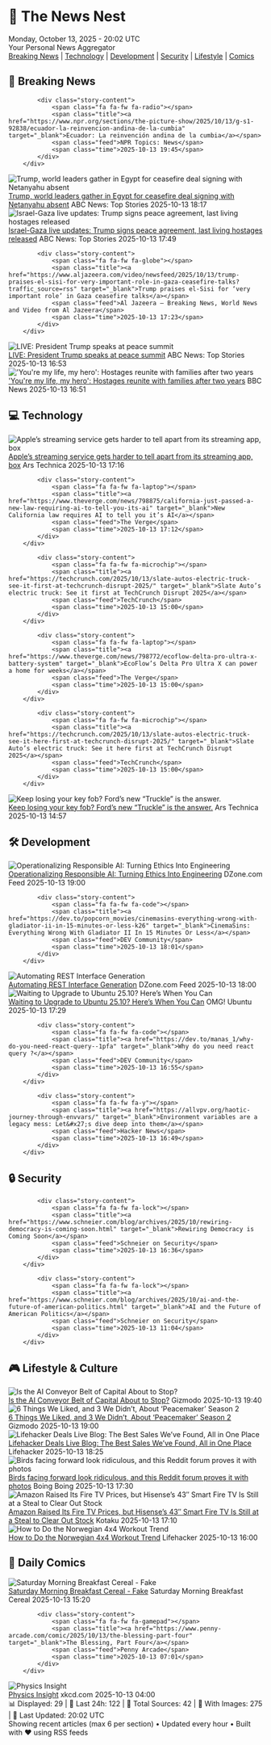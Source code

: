 <!-- Processing 54 RSS feeds at 2025-10-13 20:01:50 UTC -->
<!-- Processing: Saturday Morning Breakfast Cereal -->
<!-- Processing: Penny Arcade -->
<!-- Processing: Poorly Drawn Lines -->
<!-- Processing: Questionable Content -->
<!-- Processing: Dinosaur Comics -->
<!-- Processing: BBC Breaking News -->
<!-- Processing: NPR News -->
<!-- Processing: CBC News -->
<!-- Error processing https://rss.cbc.ca/lineup/topstories.xml: The read operation timed out -->
<!-- Processing: Reuters World News -->
<!-- Processing: ABC News Breaking -->
<!-- Processing: Guardian World News -->
<!-- Processing: Sky News World -->
<!-- Processing: TechCrunch -->
<!-- Processing: WIRED -->
<!-- Processing: OMG! Ubuntu -->
<!-- Processing: Linux.com -->
<!-- Processing: Ubuntu Blog -->
<!-- Processing: GitLab Blog -->
<!-- Processing: InfoQ -->
<!-- Processing: DZone -->
<!-- Processing: Martin Fowler -->
<!-- Processing: The Pragmatic Engineer -->
<!-- Processing: Gizmodo -->
<!-- Processing: Kotaku -->
<!-- Processing: Krebs on Security -->
<!-- Processing: Schneier on Security -->
<!-- Generated 5 new posts out of 26 feeds processed -->
<div class="newspaper-header">
    <h1 class="newspaper-title">📰 The News Nest</h1>
    <div class="newspaper-date">Monday, October 13, 2025 - 20:02 UTC</div>
    <div class="newspaper-subtitle">Your Personal News Aggregator</div>
</div>

<div class="newspaper-nav">
    <a href="#breaking">Breaking News</a> |
    <a href="#tech">Technology</a> |
    <a href="#dev">Development</a> |
    <a href="#security">Security</a> |
    <a href="#lifestyle">Lifestyle</a> |
    <a href="#webcomics">Comics</a>
</div>

<div class="news-section breaking-news" id="breaking">
<h2 class="section-header">🚨 Breaking News</h2>
<div class="stories-container">
<div class="story">
            
            <div class="story-content">
                <span class="fa fa-fw fa-radio"></span>
                <span class="title"><a href="https://www.npr.org/sections/the-picture-show/2025/10/13/g-s1-92838/ecuador-la-reinvencion-andina-de-la-cumbia" target="_blank">Ecuador: La reinvención andina de la cumbia</a></span>
                <span class="feed">NPR Topics: News</span>
                <span class="time">2025-10-13 19:45</span>
            </div>
        </div>
<div class="story">
            <img src="https://s.abcnews.com/images/International/donald-trump-41-epa-gmh-251013_1760372818479_hpMain_4x3t_384.jpg" alt="Trump, world leaders gather in Egypt for ceasefire deal signing with Netanyahu absent" class="story-image" loading="lazy" onerror="this.style.display='none'">
            <div class="story-content">
                <span class="fa fa-fw fa-tv"></span>
                <span class="title"><a href="https://abcnews.go.com/International/trump-world-leaders-gather-egypt-ceasefire-deal-signing/story?id=126477199" target="_blank">Trump, world leaders gather in Egypt for ceasefire deal signing with Netanyahu absent</a></span>
                <span class="feed">ABC News: Top Stories</span>
                <span class="time">2025-10-13 18:17</span>
            </div>
        </div>
<div class="story">
            <img src="https://s.abcnews.com/images/International/hostages-3-rt-gmh-251013_1760348721239_hpMain_4x3t_384.jpg" alt="Israel-Gaza live updates: Trump signs peace agreement, last living hostages released" class="story-image" loading="lazy" onerror="this.style.display='none'">
            <div class="story-content">
                <span class="fa fa-fw fa-tv"></span>
                <span class="title"><a href="https://abcnews.go.com/International/live-updates/israel-gaza-live-updates/?id=126446763" target="_blank">Israel-Gaza live updates: Trump signs peace agreement, last living hostages released</a></span>
                <span class="feed">ABC News: Top Stories</span>
                <span class="time">2025-10-13 17:49</span>
            </div>
        </div>
<div class="story">
            
            <div class="story-content">
                <span class="fa fa-fw fa-globe"></span>
                <span class="title"><a href="https://www.aljazeera.com/video/newsfeed/2025/10/13/trump-praises-el-sisi-for-very-important-role-in-gaza-ceasefire-talks?traffic_source=rss" target="_blank">Trump praises el-Sisi for ‘very important role’ in Gaza ceasefire talks</a></span>
                <span class="feed">Al Jazeera – Breaking News, World News and Video from Al Jazeera</span>
                <span class="time">2025-10-13 17:23</span>
            </div>
        </div>
<div class="story">
            <img src="https://s.abcnews.com/images/US/abcnewsl-abc-ml-250107_1736267930625_hpMain_4x3t_384.jpg" alt="LIVE:  President Trump speaks at peace summit" class="story-image" loading="lazy" onerror="this.style.display='none'">
            <div class="story-content">
                <span class="fa fa-fw fa-tv"></span>
                <span class="title"><a href="https://abcnews.go.com/Live/video/abcnews-live-41463246" target="_blank">LIVE:  President Trump speaks at peace summit</a></span>
                <span class="feed">ABC News: Top Stories</span>
                <span class="time">2025-10-13 16:53</span>
            </div>
        </div>
<div class="story">
            <img src="https://ichef.bbci.co.uk/ace/standard/240/cpsprodpb/c103/live/fd00aa00-a84e-11f0-92db-77261a15b9d2.jpg" alt="&#x27;You&#x27;re my life, my hero&#x27;: Hostages reunite with families after two years" class="story-image" loading="lazy" onerror="this.style.display='none'">
            <div class="story-content">
                <span class="fa fa-fw fa-earth-americas"></span>
                <span class="title"><a href="https://www.bbc.com/news/articles/cyv8p8m4qg6o?at_medium=RSS&at_campaign=rss" target="_blank">&#x27;You&#x27;re my life, my hero&#x27;: Hostages reunite with families after two years</a></span>
                <span class="feed">BBC News</span>
                <span class="time">2025-10-13 16:51</span>
            </div>
        </div>
</div>
</div>
<div class="news-section tech-news" id="tech">
<h2 class="section-header">💻 Technology</h2>
<div class="stories-container">
<div class="story">
            <img src="https://cdn.arstechnica.net/wp-content/uploads/2024/12/sever2-500x500.jpg" alt="Apple’s streaming service gets harder to tell apart from its streaming app, box" class="story-image" loading="lazy" onerror="this.style.display='none'">
            <div class="story-content">
                <span class="fa fa-fw fa-cog"></span>
                <span class="title"><a href="https://arstechnica.com/apple/2025/10/apple-tv-streaming-service-is-renamed-to-just-apple-tv/" target="_blank">Apple’s streaming service gets harder to tell apart from its streaming app, box</a></span>
                <span class="feed">Ars Technica</span>
                <span class="time">2025-10-13 17:16</span>
            </div>
        </div>
<div class="story">
            
            <div class="story-content">
                <span class="fa fa-fw fa-laptop"></span>
                <span class="title"><a href="https://www.theverge.com/news/798875/california-just-passed-a-new-law-requiring-ai-to-tell-you-its-ai" target="_blank">New California law requires AI to tell you it’s AI</a></span>
                <span class="feed">The Verge</span>
                <span class="time">2025-10-13 17:12</span>
            </div>
        </div>
<div class="story">
            
            <div class="story-content">
                <span class="fa fa-fw fa-microchip"></span>
                <span class="title"><a href="https://techcrunch.com/2025/10/13/slate-autos-electric-truck-see-it-first-at-techcrunch-disrupt-2025/" target="_blank">Slate Auto’s electric truck: See it first at TechCrunch Disrupt 2025</a></span>
                <span class="feed">TechCrunch</span>
                <span class="time">2025-10-13 15:00</span>
            </div>
        </div>
<div class="story">
            
            <div class="story-content">
                <span class="fa fa-fw fa-laptop"></span>
                <span class="title"><a href="https://www.theverge.com/news/798772/ecoflow-delta-pro-ultra-x-battery-system" target="_blank">EcoFlow’s Delta Pro Ultra X can power a home for weeks</a></span>
                <span class="feed">The Verge</span>
                <span class="time">2025-10-13 15:00</span>
            </div>
        </div>
<div class="story">
            
            <div class="story-content">
                <span class="fa fa-fw fa-microchip"></span>
                <span class="title"><a href="https://techcrunch.com/2025/10/13/slate-autos-electric-truck-see-it-here-first-at-techcrunch-disrupt-2025/" target="_blank">Slate Auto’s electric truck: See it here first at TechCrunch Disrupt 2025</a></span>
                <span class="feed">TechCrunch</span>
                <span class="time">2025-10-13 15:00</span>
            </div>
        </div>
<div class="story">
            <img src="https://cdn.arstechnica.net/wp-content/uploads/2025/10/Truckle_7-500x500.jpg" alt="Keep losing your key fob? Ford’s new “Truckle” is the answer." class="story-image" loading="lazy" onerror="this.style.display='none'">
            <div class="story-content">
                <span class="fa fa-fw fa-cog"></span>
                <span class="title"><a href="https://arstechnica.com/cars/2025/10/keep-losing-your-key-fob-fords-new-truckle-is-the-answer/" target="_blank">Keep losing your key fob? Ford’s new “Truckle” is the answer.</a></span>
                <span class="feed">Ars Technica</span>
                <span class="time">2025-10-13 14:57</span>
            </div>
        </div>
</div>
</div>
<div class="news-section dev-news" id="dev">
<h2 class="section-header">🛠️ Development</h2>
<div class="stories-container">
<div class="story">
            <img src="https://dz2cdn1.dzone.com/thumbnail?fid=18696460&w=600" alt="Operationalizing Responsible AI: Turning Ethics Into Engineering" class="story-image" loading="lazy" onerror="this.style.display='none'">
            <div class="story-content">
                <span class="fa fa-fw fa-newspaper"></span>
                <span class="title"><a href="https://dzone.com/articles/responsible-ai-operationalization-ethics-to-engineering" target="_blank">Operationalizing Responsible AI: Turning Ethics Into Engineering</a></span>
                <span class="feed">DZone.com Feed</span>
                <span class="time">2025-10-13 19:00</span>
            </div>
        </div>
<div class="story">
            
            <div class="story-content">
                <span class="fa fa-fw fa-code"></span>
                <span class="title"><a href="https://dev.to/popcorn_movies/cinemasins-everything-wrong-with-gladiator-ii-in-15-minutes-or-less-k26" target="_blank">CinemaSins: Everything Wrong With Gladiator II In 15 Minutes Or Less</a></span>
                <span class="feed">DEV Community</span>
                <span class="time">2025-10-13 18:01</span>
            </div>
        </div>
<div class="story">
            <img src="https://dz2cdn1.dzone.com/thumbnail?fid=18695725&w=600" alt="Automating REST Interface Generation" class="story-image" loading="lazy" onerror="this.style.display='none'">
            <div class="story-content">
                <span class="fa fa-fw fa-newspaper"></span>
                <span class="title"><a href="https://dzone.com/articles/automating-rest-interface-generation" target="_blank">Automating REST Interface Generation</a></span>
                <span class="feed">DZone.com Feed</span>
                <span class="time">2025-10-13 18:00</span>
            </div>
        </div>
<div class="story">
            <img src="https://i0.wp.com/www.omgubuntu.co.uk/wp-content/uploads/2025/10/ubuntu-2510-upgrade.jpg?resize=406%2C232&amp;ssl=1" alt="Waiting to Upgrade to Ubuntu 25.10? Here’s When You Can" class="story-image" loading="lazy" onerror="this.style.display='none'">
            <div class="story-content">
                <span class="fa fa-fw fa-ubuntu"></span>
                <span class="title"><a href="https://www.omgubuntu.co.uk/2025/10/upgrade-to-ubuntu-25-10-delay" target="_blank">Waiting to Upgrade to Ubuntu 25.10? Here’s When You Can</a></span>
                <span class="feed">OMG! Ubuntu</span>
                <span class="time">2025-10-13 17:29</span>
            </div>
        </div>
<div class="story">
            
            <div class="story-content">
                <span class="fa fa-fw fa-code"></span>
                <span class="title"><a href="https://dev.to/manas_1/why-do-you-need-react-query--1pfa" target="_blank">Why do you need react query ?</a></span>
                <span class="feed">DEV Community</span>
                <span class="time">2025-10-13 16:55</span>
            </div>
        </div>
<div class="story">
            
            <div class="story-content">
                <span class="fa fa-fw fa-y"></span>
                <span class="title"><a href="https://allvpv.org/haotic-journey-through-envvars/" target="_blank">Environment variables are a legacy mess: Let&#x27;s dive deep into them</a></span>
                <span class="feed">Hacker News</span>
                <span class="time">2025-10-13 16:49</span>
            </div>
        </div>
</div>
</div>
<div class="news-section security-news" id="security">
<h2 class="section-header">🔒 Security</h2>
<div class="stories-container">
<div class="story">
            
            <div class="story-content">
                <span class="fa fa-fw fa-lock"></span>
                <span class="title"><a href="https://www.schneier.com/blog/archives/2025/10/rewiring-democracy-is-coming-soon.html" target="_blank">Rewiring Democracy is Coming Soon</a></span>
                <span class="feed">Schneier on Security</span>
                <span class="time">2025-10-13 16:36</span>
            </div>
        </div>
<div class="story">
            
            <div class="story-content">
                <span class="fa fa-fw fa-lock"></span>
                <span class="title"><a href="https://www.schneier.com/blog/archives/2025/10/ai-and-the-future-of-american-politics.html" target="_blank">AI and the Future of American Politics</a></span>
                <span class="feed">Schneier on Security</span>
                <span class="time">2025-10-13 11:04</span>
            </div>
        </div>
</div>
</div>
<div class="news-section lifestyle-news" id="lifestyle">
<h2 class="section-header">🎮 Lifestyle & Culture</h2>
<div class="stories-container">
<div class="story">
            <img src="https://gizmodo.com/app/uploads/2025/10/openAI_oracle_stargate-1280x853.jpg" alt="Is the AI Conveyor Belt of Capital About to Stop?" class="story-image" loading="lazy" onerror="this.style.display='none'">
            <div class="story-content">
                <span class="fa fa-fw fa-computer"></span>
                <span class="title"><a href="https://gizmodo.com/is-the-ai-conveyor-belt-of-capital-about-to-stop-2000671017" target="_blank">Is the AI Conveyor Belt of Capital About to Stop?</a></span>
                <span class="feed">Gizmodo</span>
                <span class="time">2025-10-13 19:40</span>
            </div>
        </div>
<div class="story">
            <img src="https://gizmodo.com/app/uploads/2025/10/Peacemaker-DC-Studios-John-Cena-io9-2025-review-1280x853.jpg" alt="6 Things We Liked, and 3 We Didn’t, About ‘Peacemaker’ Season 2" class="story-image" loading="lazy" onerror="this.style.display='none'">
            <div class="story-content">
                <span class="fa fa-fw fa-computer"></span>
                <span class="title"><a href="https://gizmodo.com/6-things-we-liked-and-3-we-didnt-about-peacemaker-season-2-2000671003" target="_blank">6 Things We Liked, and 3 We Didn’t, About ‘Peacemaker’ Season 2</a></span>
                <span class="feed">Gizmodo</span>
                <span class="time">2025-10-13 19:00</span>
            </div>
        </div>
<div class="story">
            <img src="https://lifehacker.com/imagery/articles/01K6182WX6ZDMX6P1Y4STAJQJ2/hero-image.jpg" alt="Lifehacker Deals Live Blog: The Best Sales We’ve Found, All in One Place" class="story-image" loading="lazy" onerror="this.style.display='none'">
            <div class="story-content">
                <span class="fa fa-fw fa-life-ring"></span>
                <span class="title"><a href="https://lifehacker.com/money/best-deals-live-blog?utm_medium=RSS" target="_blank">Lifehacker Deals Live Blog: The Best Sales We’ve Found, All in One Place</a></span>
                <span class="feed">Lifehacker</span>
                <span class="time">2025-10-13 18:25</span>
            </div>
        </div>
<div class="story">
            <img src="https://i0.wp.com/boingboing.net/wp-content/uploads/2025/10/eagle.jpg?fit=1200%2C960&amp;quality=60&amp;ssl=1" alt="Birds facing forward look ridiculous, and this Reddit forum proves it with photos" class="story-image" loading="lazy" onerror="this.style.display='none'">
            <div class="story-content">
                <span class="fa fa-fw fa-arrow-right"></span>
                <span class="title"><a href="https://boingboing.net/2025/10/13/it-turns-out-birds-look-much-less-majestic-when-they-face-forward.html" target="_blank">Birds facing forward look ridiculous, and this Reddit forum proves it with photos</a></span>
                <span class="feed">Boing Boing</span>
                <span class="time">2025-10-13 17:30</span>
            </div>
        </div>
<div class="story">
            <img src="https://kotaku.com/app/uploads/2025/10/Hisense-1280x853.jpg" alt="Amazon Raised Its Fire TV Prices, but Hisense’s 43″ Smart Fire TV Is Still at a Steal to Clear Out Stock" class="story-image" loading="lazy" onerror="this.style.display='none'">
            <div class="story-content">
                <span class="fa fa-fw fa-gamepad"></span>
                <span class="title"><a href="https://kotaku.com/amazon-raised-its-fire-tv-prices-but-hisenses-43%e2%80%b3-smart-fire-tv-is-still-at-a-steal-to-clear-out-stock-2000634061" target="_blank">Amazon Raised Its Fire TV Prices, but Hisense’s 43″ Smart Fire TV Is Still at a Steal to Clear Out Stock</a></span>
                <span class="feed">Kotaku</span>
                <span class="time">2025-10-13 17:10</span>
            </div>
        </div>
<div class="story">
            <img src="https://lifehacker.com/imagery/articles/01J71JK1VTKVK8GZZCJXS4T585/hero-image.jpg" alt="How to Do the Norwegian 4x4 Workout Trend" class="story-image" loading="lazy" onerror="this.style.display='none'">
            <div class="story-content">
                <span class="fa fa-fw fa-life-ring"></span>
                <span class="title"><a href="https://lifehacker.com/health/what-is-norwegian-4x4-workout?utm_medium=RSS" target="_blank">How to Do the Norwegian 4x4 Workout Trend</a></span>
                <span class="feed">Lifehacker</span>
                <span class="time">2025-10-13 16:00</span>
            </div>
        </div>
</div>
</div>
<div class="news-section webcomics-section" id="webcomics">
<h2 class="section-header">🎨 Daily Comics</h2>
<div class="stories-container">
<div class="story">
            <img src="https://www.smbc-comics.com/comics/1760333454-20251013.png" alt="Saturday Morning Breakfast Cereal - Fake" class="story-image" loading="lazy" onerror="this.style.display='none'">
            <div class="story-content">
                <span class="fa fa-fw fa-smile"></span>
                <span class="title"><a href="https://www.smbc-comics.com/comic/fake-2" target="_blank">Saturday Morning Breakfast Cereal - Fake</a></span>
                <span class="feed">Saturday Morning Breakfast Cereal</span>
                <span class="time">2025-10-13 15:20</span>
            </div>
        </div>
<div class="story">
            
            <div class="story-content">
                <span class="fa fa-fw fa-gamepad"></span>
                <span class="title"><a href="https://www.penny-arcade.com/comic/2025/10/13/the-blessing-part-four" target="_blank">The Blessing, Part Four</a></span>
                <span class="feed">Penny Arcade</span>
                <span class="time">2025-10-13 07:01</span>
            </div>
        </div>
<div class="story">
            <img src="https://imgs.xkcd.com/comics/physics_insight.png" alt="Physics Insight" class="story-image" loading="lazy" onerror="this.style.display='none'">
            <div class="story-content">
                <span class="fa fa-fw fa-laugh"></span>
                <span class="title"><a href="https://xkcd.com/3154/" target="_blank">Physics Insight</a></span>
                <span class="feed">xkcd.com</span>
                <span class="time">2025-10-13 04:00</span>
            </div>
        </div>
</div>
</div>

<div class="newspaper-footer">
    <div class="stats">
        📊 Displayed: 29 | 📅 Last 24h: 122 | 📡 Total Sources: 42 | 📸 With Images: 275 |
        🔄 Last Updated: 20:02 UTC
    </div>
    <div class="footer-note">
        Showing recent articles (max 6 per section) • Updated every hour • Built with ❤️ using RSS feeds
    </div>
</div>
